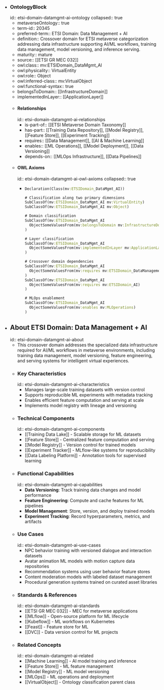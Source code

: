 - ### OntologyBlock
  id:: etsi-domain-datamgmt-ai-ontology
  collapsed:: true
	- metaverseOntology:: true
	- term-id:: 20345
	- preferred-term:: ETSI Domain: Data Management + AI
	- definition:: Crossover domain for ETSI metaverse categorization addressing data infrastructure supporting AI/ML workflows, training data management, model versioning, and inference serving.
	- maturity:: mature
	- source:: [[ETSI GR MEC 032]]
	- owl:class:: mv:ETSIDomain_DataMgmt_AI
	- owl:physicality:: VirtualEntity
	- owl:role:: Object
	- owl:inferred-class:: mv:VirtualObject
	- owl:functional-syntax:: true
	- belongsToDomain:: [[InfrastructureDomain]]
	- implementedInLayer:: [[ApplicationLayer]]
	- #### Relationships
	  id:: etsi-domain-datamgmt-ai-relationships
		- is-part-of:: [[ETSI Metaverse Domain Taxonomy]]
		- has-part:: [[Training Data Repository]], [[Model Registry]], [[Feature Store]], [[Experiment Tracking]]
		- requires:: [[Data Management]], [[AI & Machine Learning]]
		- enables:: [[ML Operations]], [[Model Deployment]], [[Data Versioning]]
		- depends-on:: [[MLOps Infrastructure]], [[Data Pipelines]]
	- #### OWL Axioms
	  id:: etsi-domain-datamgmt-ai-owl-axioms
	  collapsed:: true
		- ```clojure
		  Declaration(Class(mv:ETSIDomain_DataMgmt_AI))

		  # Classification along two primary dimensions
		  SubClassOf(mv:ETSIDomain_DataMgmt_AI mv:VirtualEntity)
		  SubClassOf(mv:ETSIDomain_DataMgmt_AI mv:Object)

		  # Domain classification
		  SubClassOf(mv:ETSIDomain_DataMgmt_AI
		    ObjectSomeValuesFrom(mv:belongsToDomain mv:InfrastructureDomain)
		  )

		  # Layer classification
		  SubClassOf(mv:ETSIDomain_DataMgmt_AI
		    ObjectSomeValuesFrom(mv:implementedInLayer mv:ApplicationLayer)
		  )

		  # Crossover domain dependencies
		  SubClassOf(mv:ETSIDomain_DataMgmt_AI
		    ObjectSomeValuesFrom(mv:requires mv:ETSIDomain_DataManagement)
		  )
		  SubClassOf(mv:ETSIDomain_DataMgmt_AI
		    ObjectSomeValuesFrom(mv:requires mv:ETSIDomain_AI)
		  )

		  # MLOps enablement
		  SubClassOf(mv:ETSIDomain_DataMgmt_AI
		    ObjectSomeValuesFrom(mv:enables mv:MLOperations)
		  )
		  ```
- ## About ETSI Domain: Data Management + AI
  id:: etsi-domain-datamgmt-ai-about
	- This crossover domain addresses the specialized data infrastructure required for AI/ML workflows in metaverse environments, including training data management, model versioning, feature engineering, and serving systems for intelligent virtual experiences.
	- ### Key Characteristics
	  id:: etsi-domain-datamgmt-ai-characteristics
		- Manages large-scale training datasets with version control
		- Supports reproducible ML experiments with metadata tracking
		- Enables efficient feature computation and serving at scale
		- Implements model registry with lineage and versioning
	- ### Technical Components
	  id:: etsi-domain-datamgmt-ai-components
		- [[Training Data Lake]] - Scalable storage for ML datasets
		- [[Feature Store]] - Centralized feature computation and serving
		- [[Model Registry]] - Version control for trained models
		- [[Experiment Tracker]] - MLflow-like systems for reproducibility
		- [[Data Labeling Platform]] - Annotation tools for supervised learning
	- ### Functional Capabilities
	  id:: etsi-domain-datamgmt-ai-capabilities
		- **Data Versioning**: Track training data changes and model performance
		- **Feature Engineering**: Compute and cache features for ML pipelines
		- **Model Management**: Store, version, and deploy trained models
		- **Experiment Tracking**: Record hyperparameters, metrics, and artifacts
	- ### Use Cases
	  id:: etsi-domain-datamgmt-ai-use-cases
		- NPC behavior training with versioned dialogue and interaction datasets
		- Avatar animation ML models with motion capture data repositories
		- Recommendation systems using user behavior feature stores
		- Content moderation models with labeled dataset management
		- Procedural generation systems trained on curated asset libraries
	- ### Standards & References
	  id:: etsi-domain-datamgmt-ai-standards
		- [[ETSI GR MEC 032]] - MEC for metaverse applications
		- [[MLflow]] - Open-source platform for ML lifecycle
		- [[Kubeflow]] - ML workflows on Kubernetes
		- [[Feast]] - Feature store for ML
		- [[DVC]] - Data version control for ML projects
	- ### Related Concepts
	  id:: etsi-domain-datamgmt-ai-related
		- [[Machine Learning]] - AI model training and inference
		- [[Feature Store]] - ML feature management
		- [[Model Registry]] - ML model versioning
		- [[MLOps]] - ML operations and deployment
		- [[VirtualObject]] - Ontology classification parent class
